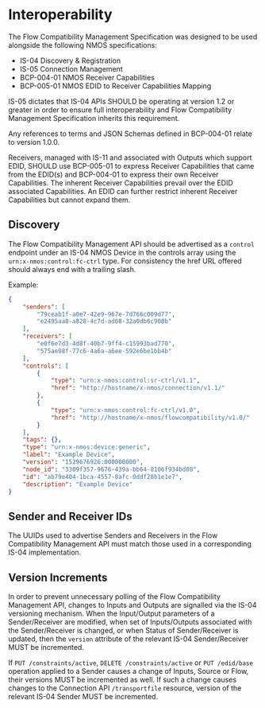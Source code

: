 # Interoperability

The Flow Compatibility Management Specification was designed to be used alongside the following NMOS specifications:

* IS-04 Discovery & Registration
* IS-05 Connection Management
* BCP-004-01 NMOS Receiver Capabilities
* BCP-005-01 NMOS EDID to Receiver Capabilities Mapping

IS-05 dictates that IS-04 APIs SHOULD be operating at version 1.2 or greater in order to ensure full interoperability and Flow Compatibility Management Specification inherits this requirement.

Any references to terms and JSON Schemas defined in BCP-004-01 relate to version 1.0.0.

Receivers, managed with IS-11 and associated with Outputs which support EDID, SHOULD use BCP-005-01 to express Receiver Capabilities that came from the EDID(s) and BCP-004-01 to express their own Receiver Capabilities. The inherent Receiver Capabilities prevail over the EDID associated Capabilities. An EDID can further restrict inherent Receiver Capabilities but cannot expand them.

## Discovery

The Flow Compatibility Management API should be advertised as a `control` endpoint under an IS-04 NMOS Device in the controls array using the `urn:x-nmos:control:fc-ctrl` type. For consistency the href URL offered should always end with a trailing slash.

Example:

```json
{
    "senders": [
        "79ceab1f-a0e7-42e9-967e-7d766c009d77",
        "e2495aa8-a828-4c7d-ad68-32a0db6c908b"
    ],
    "receivers": [
        "e0f6e7d3-4d8f-40b7-9ff4-c15993bad770",
        "575ae98f-77c6-4a6a-a6ee-592e6be1bb4b"
    ],
    "controls": [
        {
            "type": "urn:x-nmos:control:sr-ctrl/v1.1",
            "href": "http://hostname/x-nmos/connection/v1.1/"
        },
        {
            "type": "urn:x-nmos:control:fc-ctrl/v1.0",
            "href": "http://hostname/x-nmos/flowcompatibility/v1.0/"
        }
    ],
    "tags": {},
    "type": "urn:x-nmos:device:generic",
    "label": "Example Device",
    "version": "1529676926:000000000",
    "node_id": "3309f357-9676-439a-bb64-8106f934bd08",
    "id": "ab79e404-1bca-4557-8afc-0ddf28b1e1e7",
    "description": "Example Device"
}
```

## Sender and Receiver IDs

The UUIDs used to advertise Senders and Receivers in the Flow Compatibility Management API must match those used in a corresponding IS-04 implementation.

## Version Increments

In order to prevent unnecessary polling of the Flow Compatibility Management API, changes to Inputs and Outputs are signalled via the IS-04 versioning mechanism. When the Input/Output parameters of a Sender/Receiver are modified, when set of Inputs/Outputs associated with the Sender/Receiver is changed, or when Status of Sender/Receiver is updated, then the `version` attribute of the relevant IS-04 Sender/Receiver MUST be incremented.

If `PUT /constraints/active`, `DELETE /constraints/active` or `PUT /edid/base` operation applied to a Sender causes a change of Inputs, Source or Flow, their versions MUST be incremented as well. If such a change causes changes to the Connection API `/transportfile` resource, version of the relevant IS-04 Sender MUST be incremented.
